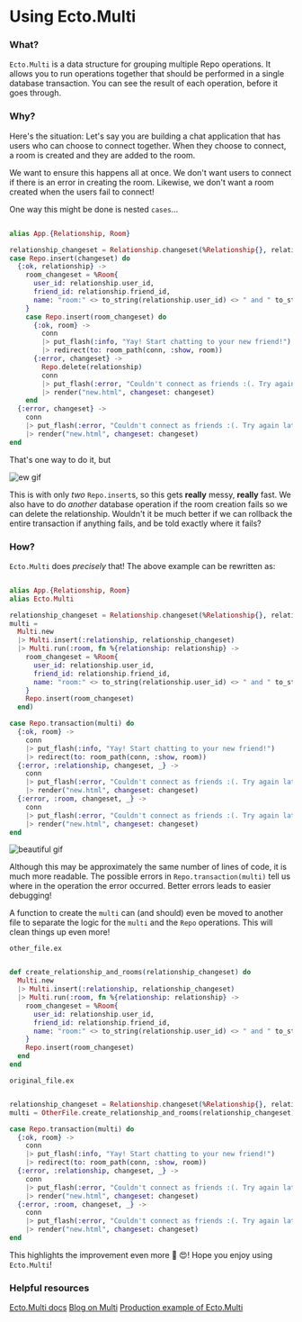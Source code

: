 # Using Ecto.Multi

### What?

`Ecto.Multi` is a data structure for grouping multiple Repo operations.
It allows you to run operations together that should be performed in a single
database transaction. You can see the result of each operation, before it
goes through.

### Why?

Here's the situation: Let's say you are building a chat application that has
users who can choose to connect together. When they choose to connect, a room
is created and they are added to the room.

We want to ensure this happens all at once. We don't want users to connect if
there is an error in creating the room. Likewise, we don't want a room created
when the users fail to connect!

One way this might be done is nested `cases`...

```elixir

alias App.{Relationship, Room}

relationship_changeset = Relationship.changeset(%Relationship{}, relationship_params)
case Repo.insert(changeset) do
  {:ok, relationship} ->
    room_changeset = %Room{
      user_id: relationship.user_id,
      friend_id: relationship.friend_id,
      name: "room:" <> to_string(relationship.user_id) <> " and " to_string(relationship.friend_id)
    }
    case Repo.insert(room_changeset) do
      {:ok, room} ->
        conn
        |> put_flash(:info, "Yay! Start chatting to your new friend!")
        |> redirect(to: room_path(conn, :show, room))
      {:error, changeset} ->
        Repo.delete(relationship)
        conn
        |> put_flash(:error, "Couldn't connect as friends :(. Try again later")
        |> render("new.html", changeset: changeset)
    end
  {:error, changeset} ->
    conn
    |> put_flash(:error, "Couldn't connect as friends :(. Try again later")
    |> render("new.html", changeset: changeset)
end
```

That's one way to do it, but

![ew gif](https://i.giphy.com/gMDKyrWInxOhO.webp)

This is with only *two* `Repo.insert`s, so this gets **really** messy,
**really** fast. We also have to do *another* database operation if the room
creation fails so we can delete the relationship. Wouldn't it be much better if
we can rollback the entire transaction if anything fails, and be told exactly
where it fails?

### How?

`Ecto.Multi` does *precisely* that! The above example can be rewritten as:

```elixir

alias App.{Relationship, Room}
alias Ecto.Multi

relationship_changeset = Relationship.changeset(%Relationship{}, relationship_params)
multi =
  Multi.new
  |> Multi.insert(:relationship, relationship_changeset)
  |> Multi.run(:room, fn %{relationship: relationship} ->
    room_changeset = %Room{
      user_id: relationship.user_id,
      friend_id: relationship.friend_id,
      name: "room:" <> to_string(relationship.user_id) <> " and " to_string(relationship.friend_id)
    }
    Repo.insert(room_changeset)
  end)

case Repo.transaction(multi) do
  {:ok, room} ->
    conn
    |> put_flash(:info, "Yay! Start chatting to your new friend!")
    |> redirect(to: room_path(conn, :show, room))
  {:error, :relationship, changeset, _} ->
    conn
    |> put_flash(:error, "Couldn't connect as friends :(. Try again later")
    |> render("new.html", changeset: changeset)
  {:error, :room, changeset, _} ->
    conn
    |> put_flash(:error, "Couldn't connect as friends :(. Try again later")
    |> render("new.html", changeset: changeset)
end
```

![beautiful gif](https://i.giphy.com/it6W8D4FfvaPC.webp)

Although this may be approximately the same number of lines of code, it is
much more readable. The possible errors in `Repo.transaction(multi)` tell us
where in the operation the error occurred. Better errors leads to easier
debugging!

A function to create the `multi` can (and should) even be moved to another
file to separate the logic for the `multi` and the `Repo` operations. This
will clean things up even more!

`other_file.ex`
```elixir

def create_relationship_and_rooms(relationship_changeset) do
  Multi.new
  |> Multi.insert(:relationship, relationship_changeset)
  |> Multi.run(:room, fn %{relationship: relationship} ->
    room_changeset = %Room{
      user_id: relationship.user_id,
      friend_id: relationship.friend_id,
      name: "room:" <> to_string(relationship.user_id) <> " and " to_string(relationship.friend_id)
    }
    Repo.insert(room_changeset)
  end
end
```


`original_file.ex`
```elixir

relationship_changeset = Relationship.changeset(%Relationship{}, relationship_params)
multi = OtherFile.create_relationship_and_rooms(relationship_changeset)

case Repo.transaction(multi) do
  {:ok, room} ->
    conn
    |> put_flash(:info, "Yay! Start chatting to your new friend!")
    |> redirect(to: room_path(conn, :show, room))
  {:error, :relationship, changeset, _} ->
    conn
    |> put_flash(:error, "Couldn't connect as friends :(. Try again later")
    |> render("new.html", changeset: changeset)
  {:error, :room, changeset, _} ->
    conn
    |> put_flash(:error, "Couldn't connect as friends :(. Try again later")
    |> render("new.html", changeset: changeset)
end
```


This highlights the improvement even more :tada: :heart_eyes:! Hope you enjoy
using `Ecto.Multi`!

### Helpful resources

[Ecto.Multi docs](https://hexdocs.pm/ecto/Ecto.Multi.html)
[Blog on Multi](http://blog.danielberkompas.com/2016/09/27/ecto-multi-services.html)
[Production example of Ecto.Multi](https://github.com/healthlocker/healthlocker/blob/master/lib/healthlocker/slam/connect_carer.ex)
